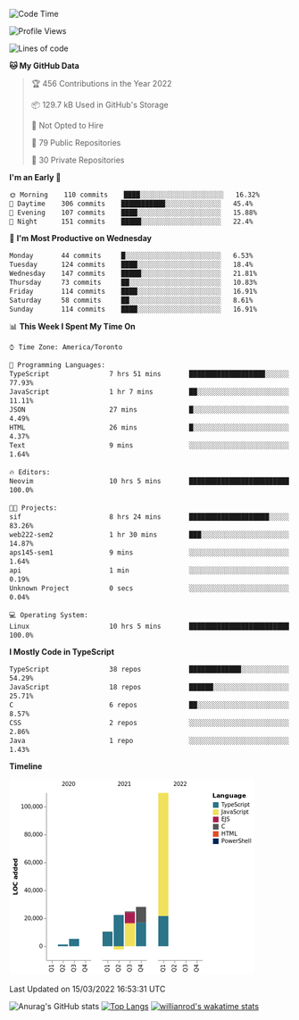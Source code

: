 <!--START_SECTION:waka-->
![Code Time](http://img.shields.io/badge/Code%20Time-187%20hrs%2046%20mins-blue)

![Profile Views](http://img.shields.io/badge/Profile%20Views-7-blue)

![Lines of code](https://img.shields.io/badge/From%20Hello%20World%20I%27ve%20Written-200%20Thousand%20lines%20of%20code-blue)

**🐱 My GitHub Data** 

> 🏆 456 Contributions in the Year 2022
 > 
> 📦 129.7 kB Used in GitHub's Storage 
 > 
> 🚫 Not Opted to Hire
 > 
> 📜 79 Public Repositories 
 > 
> 🔑 30 Private Repositories  
 > 
**I'm an Early 🐤** 

```text
🌞 Morning    110 commits    ████░░░░░░░░░░░░░░░░░░░░░   16.32% 
🌆 Daytime    306 commits    ███████████░░░░░░░░░░░░░░   45.4% 
🌃 Evening    107 commits    ████░░░░░░░░░░░░░░░░░░░░░   15.88% 
🌙 Night      151 commits    █████░░░░░░░░░░░░░░░░░░░░   22.4%

```
📅 **I'm Most Productive on Wednesday** 

```text
Monday       44 commits     █░░░░░░░░░░░░░░░░░░░░░░░░   6.53% 
Tuesday      124 commits    ████░░░░░░░░░░░░░░░░░░░░░   18.4% 
Wednesday    147 commits    █████░░░░░░░░░░░░░░░░░░░░   21.81% 
Thursday     73 commits     ██░░░░░░░░░░░░░░░░░░░░░░░   10.83% 
Friday       114 commits    ████░░░░░░░░░░░░░░░░░░░░░   16.91% 
Saturday     58 commits     ██░░░░░░░░░░░░░░░░░░░░░░░   8.61% 
Sunday       114 commits    ████░░░░░░░░░░░░░░░░░░░░░   16.91%

```


📊 **This Week I Spent My Time On** 

```text
⌚︎ Time Zone: America/Toronto

💬 Programming Languages: 
TypeScript               7 hrs 51 mins       ███████████████████░░░░░░   77.93% 
JavaScript               1 hr 7 mins         ██░░░░░░░░░░░░░░░░░░░░░░░   11.11% 
JSON                     27 mins             █░░░░░░░░░░░░░░░░░░░░░░░░   4.49% 
HTML                     26 mins             █░░░░░░░░░░░░░░░░░░░░░░░░   4.37% 
Text                     9 mins              ░░░░░░░░░░░░░░░░░░░░░░░░░   1.64%

🔥 Editors: 
Neovim                   10 hrs 5 mins       █████████████████████████   100.0%

🐱‍💻 Projects: 
sif                      8 hrs 24 mins       ████████████████████░░░░░   83.26% 
web222-sem2              1 hr 30 mins        ███░░░░░░░░░░░░░░░░░░░░░░   14.87% 
aps145-sem1              9 mins              ░░░░░░░░░░░░░░░░░░░░░░░░░   1.64% 
api                      1 min               ░░░░░░░░░░░░░░░░░░░░░░░░░   0.19% 
Unknown Project          0 secs              ░░░░░░░░░░░░░░░░░░░░░░░░░   0.04%

💻 Operating System: 
Linux                    10 hrs 5 mins       █████████████████████████   100.0%

```

**I Mostly Code in TypeScript** 

```text
TypeScript               38 repos            █████████████░░░░░░░░░░░░   54.29% 
JavaScript               18 repos            ██████░░░░░░░░░░░░░░░░░░░   25.71% 
C                        6 repos             ██░░░░░░░░░░░░░░░░░░░░░░░   8.57% 
CSS                      2 repos             ░░░░░░░░░░░░░░░░░░░░░░░░░   2.86% 
Java                     1 repo              ░░░░░░░░░░░░░░░░░░░░░░░░░   1.43%

```


**Timeline**

![Chart not found](https://raw.githubusercontent.com/wise-introvert/wise-introvert/master/charts/bar_graph.png) 


 Last Updated on 15/03/2022 16:53:31 UTC
<!--END_SECTION:waka-->

![Anurag's GitHub stats](https://github-readme-stats.vercel.app/api?username=wise-introvert&count_private=true&show_icons=true)
[![Top Langs](https://github-readme-stats.vercel.app/api/top-langs/?username=wise-introvert&langs_count=10)](https://github.com/anuraghazra/github-readme-stats)
[![willianrod's wakatime stats](https://github-readme-stats.vercel.app/api/wakatime?username=wiseintrovert)](https://github.com/anuraghazra/github-readme-stats)
